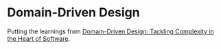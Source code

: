 # Domain-Driven Design

Putting the learnings from [Domain-Driven Design: Tackling Complexity in the Heart of Software](https://www.shoeisha.co.jp/book/detail/9784798121963).
